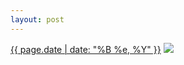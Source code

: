 ```yaml
---
layout: post
---
```


<p>
  <time><a href="/454">{{ page.date | date: "%B %e, %Y" }}</a></time>
  <a href="/454"><img src="{{ site.assets_url }}/454-640.jpg" srcset="{{ site.assets_url }}/454-1280.jpg 1280w, {{ site.assets_url }}/454-960.jpg 960w, {{ site.assets_url }}/454-640.jpg 640w, {{ site.assets_url }}/454-320.jpg 320w" sizes="(min-width: 700px) 50vw, calc(100vw - 2rem)" /></a>
</p>
